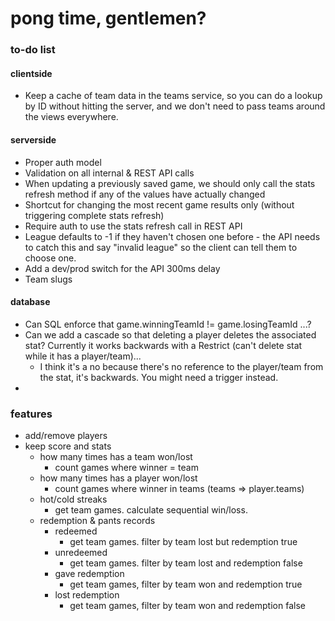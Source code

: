 # pong time, gentlemen?

### to-do list

#### clientside

* Keep a cache of team data in the teams service, so you can do a lookup by ID without hitting the server, and we don't need to pass teams around the views everywhere.


#### serverside

* Proper auth model
* Validation on all internal & REST API calls
* When updating a previously saved game, we should only call the stats refresh method if any of the values have actually changed
* Shortcut for changing the most recent game results only (without triggering complete stats refresh)
* Require auth to use the stats refresh call in REST API
* League defaults to -1 if they haven't chosen one before - the API needs to catch this and say "invalid league" so the client can tell them to choose one.
* Add a dev/prod switch for the API 300ms delay
* Team slugs


#### database

* Can SQL enforce that game.winningTeamId != game.losingTeamId ...?
* Can we add a cascade so that deleting a player deletes the associated stat? Currently it works backwards with a Restrict (can't delete stat while it has a player/team)...
    * I think it's a no because there's no reference to the player/team from the stat, it's backwards. You might need a trigger instead.
*



### features

* add/remove players
* keep score and stats
    * how many times has a team won/lost
        * count games where winner = team
    * how many times has a player won/lost
        * count games where winner in teams (teams => player.teams)
    * hot/cold streaks
        * get team games. calculate sequential win/loss.
    * redemption & pants records
        * redeemed
            * get team games. filter by team lost but redemption true
        * unredeemed
            * get team games. filter by team lost and redemption false
        * gave redemption
            * get team games, filter by team won and redemption true
        * lost redemption
            * get team games, filter by team won and redemption false


